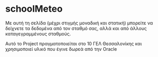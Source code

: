 # schoolMeteo

Με αυτή τη σελίδα (μέχρι στιγμής μοναδική και στατική) μπορείτε να δείχνετε τα δεδομένα από τον σταθμό σας, αλλά και από άλλους καταγεγραμμένους σταθμούς.

Αυτό το Project πραγματοποιείται στο 10 ΓΕΛ Θεσσαλονίκης και χρησιμοποιεί υλικό που έγινε δωρεά από την Oracle
